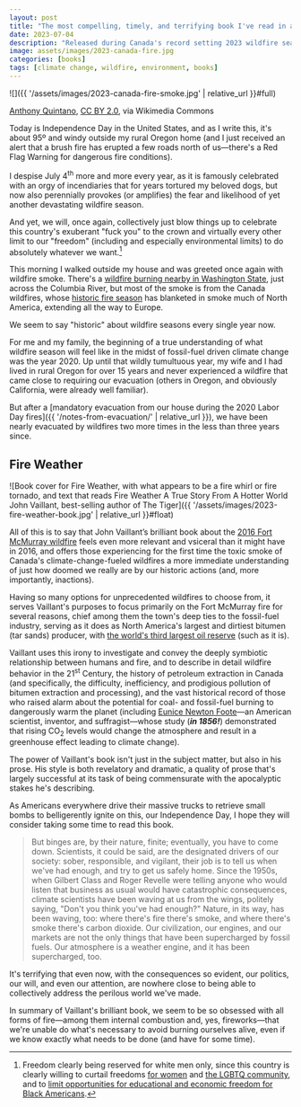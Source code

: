 ```yaml
---
layout: post
title: "The most compelling, timely, and terrifying book I've read in a long time"
date: 2023-07-04
description: "Released during Canada's record setting 2023 wildfire season, John Vaillant’s <cite>Fire Weather: A True Story From a Hotter World</cite> (about a 2016 fire in Fort McMurray, Alberta, and the many combustive factors that led to it), is among the most compelling and well-written books I've read in a long time."
image: assets/images/2023-canada-fire.jpg
categories: [books]
tags: [climate change, wildfire, environment, books]
---
```


![]({{ '/assets/images/2023-canada-fire-smoke.jpg' | relative_url }}#full)
<figcaption><a href="https://commons.wikimedia.org/wiki/File:Quebec_Canada_Wildfire_Smoke_Consumes_New_Jersey_and_New_York_City_June_7_2023_-_52959378738.jpg">Anthony Quintano</a>, <a href="https://creativecommons.org/licenses/by/2.0">CC BY 2.0</a>, via Wikimedia Commons</figcaption>

Today is Independence Day in the United States, and as I write this, it's about 95º and windy outside my rural Oregon home (and I just received an alert that a brush fire has erupted a few roads north of us—there's a Red Flag Warning for dangerous fire conditions). 

I despise July 4<sup>th</sup> more and more every year, as it is famously celebrated with an orgy of incendiaries that for years tortured my beloved dogs, but now also perennially provokes (or amplifies) the fear and likelihood of yet another devastating wildfire season. 

And yet, we will, once again, collectively just blow things up to celebrate this country's exuberant "fuck you" to the crown and virtually every other limit to our "freedom" (including and especially environmental limits) to do absolutely whatever we want.[^1]

[^1]: Freedom clearly being reserved for white men only, since this country is clearly willing to curtail freedoms [for women](https://www.npr.org/2022/06/24/1102305878/supreme-court-abortion-roe-v-wade-decision-overturn) and [the LGBTQ community](https://www.nytimes.com/live/2023/06/30/us/gay-rights-free-speech-supreme-court), and to [limit opportunities for educational and economic freedom for Black Americans](https://www.npr.org/2023/06/29/1181138066/affirmative-action-supreme-court-decision).

This morning I walked outside my house and was greeted once again with wildfire smoke. There's a [wildfire burning nearby in Washington State](https://www.oregonlive.com/wildfires/2023/07/wildfire-across-from-hood-river-burns-over-530-acres-with-no-containment-so-far-officials-say.html), just across the Columbia River, but most of the smoke is from the Canada wildfires, whose [historic fire season](https://www.nytimes.com/article/canada-wildfires-what-to-know.html) has blanketed in smoke much of North America, extending all the way to Europe.

We seem to say "historic" about wildfire seasons every single year now.

For me and my family, the beginning of a true understanding of what wildfire season will feel like in the midst of fossil-fuel driven climate change was the year 2020. Up until that wildly tumultuous year, my wife and I had lived in rural Oregon for over 15 years and never experienced a wildfire that came close to requiring our evacuation (others in Oregon, and obviously California, were already well familiar).

But after a [mandatory evacuation from our house during the 2020 Labor Day fires]({{ '/notes-from-evacuation/' | relative_url }}), we have been nearly evacuated by wildfires two more times in the less than three years since.

## Fire Weather

![Book cover for Fire Weather, with what appears to be a fire whirl or fire tornado, and text that reads Fire Weather A True Story From A Hotter World John Vaillant, best-selling author of The Tiger]({{ '/assets/images/2023-fire-weather-book.jpg' | relative_url }}#float)

All of this is to say that John Vaillant’s brilliant book about the [2016 Fort McMurray wildfire](https://en.wikipedia.org/wiki/2016_Fort_McMurray_wildfire) feels even more relevant and vsiceral than it might have in 2016, and offers those experiencing for the first time the toxic smoke of Canada's climate-change-fueled wildfires a more immediate understanding of just how doomed we really are by our historic actions (and, more importantly, inactions).

Having so many options for unprecedented wildfires to choose from, it serves Vaillant's purposes to focus primarily on the Fort McMurray fire for several reasons, chief among them the town's deep ties to the fossil-fuel industry, serving as it does as North America's largest and dirtiest bitumen (tar sands) producer, with [the world's third largest oil reserve](https://www.nationalgeographic.com/environment/article/alberta-canadas-tar-sands-is-growing-but-indigenous-people-fight-back) (such as it is).

Vaillant uses this irony to investigate and convey the deeply symbiotic relationship between humans and fire, and to describe in detail wildfire behavior in the 21<sup>st</sup> Century, the history of petroleum extraction in Canada (and specifically, the difficulty, inefficiency, and prodigious pollution of bitumen extraction and processing), and the vast historical record of those who raised alarm about the potential for coal- and fossil-fuel burning to dangerously warm the planet (including [Eunice Newton Foote](https://en.wikipedia.org/wiki/Eunice_Newton_Foote)—an American scientist, inventor, and suffragist—whose study (_**in 1856!**_) demonstrated that rising CO<sub>2</sub> levels would change the atmosphere and result in a greenhouse effect leading to climate change).

The power of Vaillant's book isn't just in the subject matter, but also in his prose. His style is both revelatory and dramatic, a quality of prose that's largely successful at its task of being commensurate with the apocalyptic stakes he's describing.

As Americans everywhere drive their massive trucks to retrieve small bombs to belligerently ignite on this, our Independence Day, I hope they will consider taking some time to read this book.

> But binges are, by their nature, finite; eventually, you have to come down. Scientists, it could be said, are the designated drivers of our society: sober, responsible, and vigilant, their job is to tell us when we've had enough, and try to get us safely home. Since the 1950s, when Gilbert Class and Roger Revelle were telling anyone who would listen that business as usual would have catastrophic consequences, climate scientists have been waving at us from the wings, politely saying, "Don't you think you've had enough?" Nature, in its way, has been waving, too: where there's fire there's smoke, and where there's smoke there's carbon dioxide. Our civilization, our engines, and our markets are not the only things that have been supercharged by fossil fuels. Our atmosphere is a weather engine, and it has been supercharged, too.

It's terrifying that even now, with the consequences so evident, our politics, our will, and even our attention, are nowhere close to being able to collectively address the perilous world we've made.

In summary of Vaillant's brilliant book, we seem to be so obsessed with all forms of fire—among them internal combustion and, yes, fireworks—that we're unable do what's necessary to avoid burning ourselves alive, even if we know exactly what needs to be done (and have for some time).

